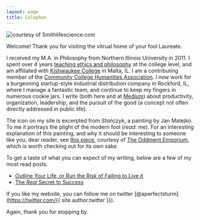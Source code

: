 ```yaml
---
layout: page
title: Colophon
---
```

![courtesy of Smithlifescience.com](https://raw.githubusercontent.com/mikesturm/mikesturm.github.io/master/assets/ImaginaryCreature.GIF)

  Welcome! Thank you for visiting the vitrual home of your fool Laureate. 

I received my M.A. in Philosophy from Northern Illinois University in 2011. I spent over 4 years [teaching ethics and philosophy](http://www.mikesturm.net/philosophyteaching.html) at the college level, and am affiliated with [Kishwaukee College](http://www.kishwaukeecollege.edu/) in Malta, IL. I am a contributing member of the [Community College Humanities Association](http://www.ccha-assoc.org/). I now work for a burgeoning startup-style industrial distribution company in Rockford, IL, where I manage a fantastic team, and continue to keep my fingers in numerous cookie jars. I write (both here and at [Medium](https://medium.com/@MikeSturm)) about productivity, organization, leadership, and the pursuit of the good (a concept not often directly addressed in public life).

The icon on my site is excerpted from *Stańczyk*, a painting by Jan Matejko. To me it portrays the plight of the modern fool (*read*: me). For an interesting explanation of this painting, and why it should be interesting to someone like you, dear reader, see [this piece](http://theoddmentemporium.tumblr.com/post/26715123339/image-sta%C5%84czyk-by-jan-matejko-the-jester-is), courtesy of [The Oddment Emporium](http://theoddmentemporium.tumblr.com/), which is worth checking out for its own sake.

To get a taste of what you can expect of my writing, below are a few of my most read posts.

* [Outline Your Life, or Run the Risk of Failing to Live it](https://medium.com/the-hodgepodge-institute/outline-your-life-or-run-the-risk-of-failing-to-live-it-5d0704e5a355#.vhnosogp5)
* [The *Real* Secret to Success](https://medium.com/@MikeSturm/the-one-simple-trick-that-will-help-you-succeed-stop-thinking-there-s-one-simple-trick-bf3c9555a591#.te8v9xuzr)

If you like my website, you can follow me on twitter [@aperfectsturm](https://twitter.com/{{ site.author.twitter }}). 

Again, thank you for stopping by.
